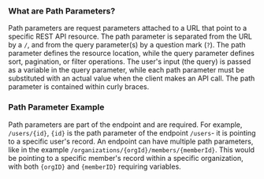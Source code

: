 ### What are Path Parameters?
Path parameters are request parameters attached to a URL that point to a specific REST API resource. The path parameter is separated from the URL by a `/`, and from the query parameter(s) by a question mark (`?`). The path parameter defines the resource location, while the query parameter defines sort, pagination, or filter operations. The user's input (the query) is passed as a variable in the query parameter, while each path parameter must be substituted with an actual value when the client makes an API call. The path parameter is contained within curly braces.

### Path Parameter Example

Path parameters are part of the endpoint and are required. For example, `/users/{id}`, `{id}` is the path parameter of the endpoint `/users`- it is pointing to a specific user's record. An endpoint can have multiple path parameters, like in the example `/organizations/{orgId}/members/{memberId}`. This would be pointing to a specific member's record within a specific organization, with both `{orgID}` and `{memberID}` requiring variables.